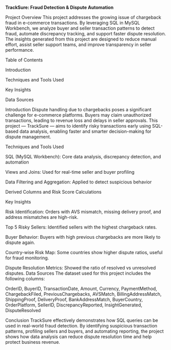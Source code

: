 **TrackSure: Fraud Detection & Dispute Automation**

Project Overview
This project addresses the growing issue of chargeback fraud in e-commerce transactions. By leveraging SQL in MySQL Workbench, we analyze buyer and seller transaction patterns to detect fraud, automate discrepancy tracking, and support faster dispute resolution. The insights generated from this project are designed to reduce manual effort, assist seller support teams, and improve transparency in seller performance.

Table of Contents

Introduction

Techniques and Tools Used

Key Insights

Data Sources

Introduction
Dispute handling due to chargebacks poses a significant challenge for e-commerce platforms. Buyers may claim unauthorized transactions, leading to revenue loss and delays in seller approvals. This project — TrackSure — aims to identify risky transactions early using SQL-based data analysis, enabling faster and smarter decision-making for dispute management.

Techniques and Tools Used

SQL (MySQL Workbench): Core data analysis, discrepancy detection, and automation

Views and Joins: Used for real-time seller and buyer profiling

Data Filtering and Aggregation: Applied to detect suspicious behavior

Derived Columns and Risk Score Calculations

Key Insights

Risk Identification: Orders with AVS mismatch, missing delivery proof, and address mismatches are high-risk.

Top 5 Risky Sellers: Identified sellers with the highest chargeback rates.

Buyer Behavior: Buyers with high previous chargebacks are more likely to dispute again.

Country-wise Risk Map: Some countries show higher dispute ratios, useful for fraud monitoring.

Dispute Resolution Metrics: Showed the ratio of resolved vs unresolved disputes.
Data Sources
The dataset used for this project includes the following columns:

OrderID, BuyerID, TransactionDate, Amount, Currency, PaymentMethod, ChargebackFiled, PreviousChargebacks, AVSMatch, BillingAddressMatch, ShippingProof, DeliveryProof, BankAddressMatch, BuyerCountry, OrderPlatform, SellerID, DiscrepancyReported, InsightGenerated, DisputeResolved

Conclusion
TrackSure effectively demonstrates how SQL queries can be used in real-world fraud detection. By identifying suspicious transaction patterns, profiling sellers and buyers, and automating reporting, the project shows how data analysis can reduce dispute resolution time and help protect business revenue.


